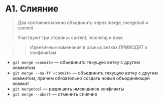 # A1. Слияние

> Два состояния можно объединить через merge, mergetool и commit

> Участвуют три стороны: current, incoming и base

> > Идентичные изменения в разных ветках ПРИВОДЯТ к конфликтам

- `git merge <commit>` — объединить текущую ветку с другим коммитом
- `git merge --no-ff <commit>` — объединить текущую ветку с другим коммитом, причем обязательно создать новый объединяющий коммит
- `git mergetool` — разрешить имеющиеся конфликты
- `git merge --abort` — отменить слияние
